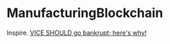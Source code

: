 # ManufacturingBlockchain
Inspire. [VICE SHOULD go bankrupt; here's why!](https://youtu.be/Nj3YbdgZUO4)
